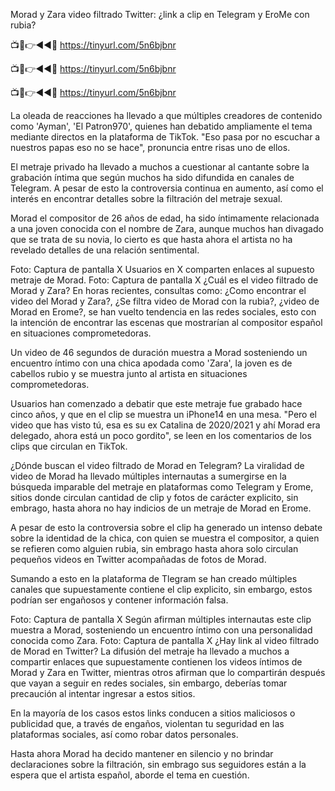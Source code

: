 Morad y Zara video filtrado Twitter: ¿link a clip en Telegram y EroMe con rubia?


📺📱👉◄◄🔴  https://tinyurl.com/5n6bjbnr

📺📱👉◄◄🔴  https://tinyurl.com/5n6bjbnr

📺📱👉◄◄🔴  https://tinyurl.com/5n6bjbnr


La oleada de reacciones ha llevado a que múltiples creadores de contenido como 'Ayman', 'El Patron970', quienes han debatido ampliamente el tema mediante directos en la plataforma de TikTok. "Eso pasa por no escuchar a nuestros papas eso no se hace", pronuncia entre risas uno de ellos.

El metraje privado ha llevado a muchos a cuestionar al cantante sobre la grabación íntima que según muchos ha sido difundida en canales de Telegram. A pesar de esto la controversia continua en aumento, así como el interés en encontrar detalles sobre la filtración del metraje sexual.


Morad el compositor de 26 años de edad, ha sido íntimamente relacionada a una joven conocida con el nombre de Zara, aunque muchos han divagado que se trata de su novia, lo cierto es que hasta ahora el artista no ha revelado detalles de una relación sentimental.

Foto: Captura de pantalla X
Usuarios en X comparten enlaces al supuesto metraje de Morad. Foto: Captura de pantalla X
¿Cuál es el video filtrado de Morad y Zara?
En horas recientes, consultas como: ¿Como encontrar el video del Morad y Zara?, ¿Se filtra video de Morad con la rubia?, ¿video de Morad en Erome?, se han vuelto tendencia en las redes sociales, esto con la intención de encontrar las escenas que mostrarían al compositor español en situaciones comprometedoras.

Un video de 46 segundos de duración muestra a Morad sosteniendo un encuentro íntimo con una chica apodada como 'Zara', la joven es de cabellos rubio y se muestra junto al artista en situaciones comprometedoras.

Usuarios han comenzado a debatir que este metraje fue grabado hace cinco años, y que en el clip se muestra un iPhone14 en una mesa. "Pero el video que has visto tú, esa es su ex Catalina de 2020/2021 y ahí Morad era delegado, ahora está un poco gordito", se leen en los comentarios de los clips que circulan en TikTok.


¿Dónde buscan el video filtrado de Morad en Telegram?
La viralidad de video de Morad ha llevado múltiples internautas a sumergirse en la búsqueda imparable del metraje en plataformas como Telegram y Erome, sitios donde circulan cantidad de clip y fotos de carácter explicito, sin embrago, hasta ahora no hay indicios de un metraje de Morad en Erome.

A pesar de esto la controversia sobre el clip ha generado un intenso debate sobre la identidad de la chica, con quien se muestra el compositor, a quien se refieren como alguien rubia, sin embrago hasta ahora solo circulan pequeños videos en Twitter acompañadas de fotos de Morad.

Sumando a esto en la plataforma de Tlegram se han creado múltiples canales que supuestamente contiene el clip explicito, sin embargo, estos podrían ser engañosos y contener información falsa.

Foto: Captura de pantalla X
Según afirman múltiples internautas este clip muestra a Morad, sosteniendo un encuentro íntimo con una personalidad conocida como Zara. Foto: Captura de pantalla X
¿Hay link al video filtrado de Morad en Twitter?
La difusión del metraje ha llevado a muchos a compartir enlaces que supuestamente contienen los videos íntimos de Morad y Zara en Twitter, mientras otros afirman que lo compartirán después que vayan a seguir en redes sociales, sin embargo, deberías tomar precaución al intentar ingresar a estos sitios.

En la mayoría de los casos estos links conducen a sitios maliciosos o publicidad que, a través de engaños, violentan tu seguridad en las plataformas sociales, así como robar datos personales.

Hasta ahora Morad ha decido mantener en silencio y no brindar declaraciones sobre la filtración, sin embrago sus seguidores están a la espera que el artista español, aborde el tema en cuestión.
